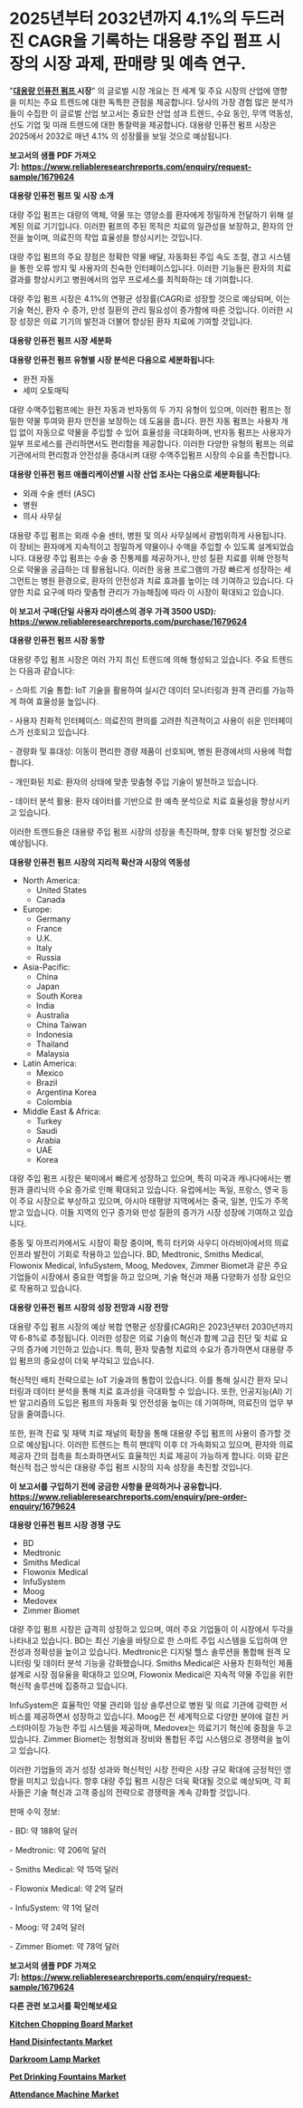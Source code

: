 <p><h1>2025년부터 2032년까지 4.1%의 두드러진 CAGR을 기록하는 대용량 주입 펌프 시장의 시장 과제, 판매량 및 예측 연구.</h1></p><p>"<strong><a href="https://www.reliableresearchreports.com/large-volume-infusion-pumps-r1679624?utm_campaign=105&utm_medium=7&utm_source=Github&utm_content=ia&utm_term=09022025&utm_id=large-volume-infusion-pumps">대용량 인퓨전 펌프&nbsp;</a></strong><strong>시장</strong>" 의 글로벌 시장 개요는 전 세계 및 주요 시장의 산업에 영향을 미치는 주요 트렌드에 대한 독특한 관점을 제공합니다. 당사의 가장 경험 많은 분석가들이 수집한 이 글로벌 산업 보고서는 중요한 산업 성과 트렌드, 수요 동인, 무역 역동성, 선도 기업 및 미래 트렌드에 대한 통찰력을 제공합니다. 대용량 인퓨전 펌프 시장은 2025에서 2032로 매년 4.1% 의 성장률을 보일 것으로 예상됩니다.&nbsp;</p>
<p><strong>보고서의 샘플 PDF 가져오기:&nbsp;<a href="https://www.reliableresearchreports.com/enquiry/request-sample/1679624?utm_campaign=105&utm_medium=7&utm_source=Github&utm_content=ia&utm_term=09022025&utm_id=large-volume-infusion-pumps">https://www.reliableresearchreports.com/enquiry/request-sample/1679624</a></strong></p>
<p><strong>대용량 인퓨전 펌프 및 시장 소개</strong></p>
<p><p>대량 주입 펌프는 대량의 액체, 약물 또는 영양소를 환자에게 정밀하게 전달하기 위해 설계된 의료 기기입니다. 이러한 펌프의 주된 목적은 치료의 일관성을 보장하고, 환자의 안전을 높이며, 의료진의 작업 효율성을 향상시키는 것입니다. </p><p>대량 주입 펌프의 주요 장점은 정확한 약물 배달, 자동화된 주입 속도 조절, 경고 시스템을 통한 오류 방지 및 사용자의 친숙한 인터페이스입니다. 이러한 기능들은 환자의 치료 결과를 향상시키고 병원에서의 업무 프로세스를 최적화하는 데 기여합니다. </p><p>대량 주입 펌프 시장은 4.1%의 연평균 성장률(CAGR)로 성장할 것으로 예상되며, 이는 기술 혁신, 환자 수 증가, 만성 질환의 관리 필요성이 증가함에 따른 것입니다. 이러한 시장 성장은 의료 기기의 발전과 더불어 향상된 환자 치료에 기여할 것입니다.</p></p>
<p><strong>대용량 인퓨전 펌프 시장 세분화</strong></p>
<p><strong>대용량 인퓨전 펌프 유형별 시장 분석은 다음으로 세분화됩니다:</strong></p>
<p><ul><li>완전 자동</li><li>세미 오토매틱</li></ul></p>
<p><p>대량 수액주입펌프에는 완전 자동과 반자동의 두 가지 유형이 있으며, 이러한 펌프는 정밀한 약물 투여와 환자 안전을 보장하는 데 도움을 줍니다. 완전 자동 펌프는 사용자 개입 없이 자동으로 약물을 주입할 수 있어 효율성을 극대화하며, 반자동 펌프는 사용자가 일부 프로세스를 관리하면서도 편리함을 제공합니다. 이러한 다양한 유형의 펌프는 의료기관에서의 편리함과 안전성을 증대시켜 대량 수액주입펌프 시장의 수요를 촉진합니다.</p></p>
<p><strong>대용량 인퓨전 펌프 애플리케이션별 시장 산업 조사는 다음으로 세분화됩니다:</strong></p>
<p><ul><li>외래 수술 센터 (ASC)</li><li>병원</li><li>의사 사무실</li></ul></p>
<p><p>대용량 주입 펌프는 외래 수술 센터, 병원 및 의사 사무실에서 광범위하게 사용됩니다. 이 장비는 환자에게 지속적이고 정밀하게 약물이나 수액을 주입할 수 있도록 설계되었습니다. 대용량 주입 펌프는 수술 중 진통제를 제공하거나, 만성 질환 치료를 위해 안정적으로 약물을 공급하는 데 활용됩니다. 이러한 응용 프로그램의 가장 빠르게 성장하는 세그먼트는 병원 환경으로, 환자의 안전성과 치료 효과를 높이는 데 기여하고 있습니다. 다양한 치료 요구에 따라 맞춤형 관리가 가능해짐에 따라 이 시장이 확대되고 있습니다.</p></p>
<p><strong>이 보고서 구매(단일 사용자 라이센스의 경우 가격 3500 USD): <a href="https://www.reliableresearchreports.com/purchase/1679624?utm_campaign=105&utm_medium=7&utm_source=Github&utm_content=ia&utm_term=09022025&utm_id=large-volume-infusion-pumps">https://www.reliableresearchreports.com/purchase/1679624</a></strong></p>
<p><strong>대용량 인퓨전 펌프 시장 동향</strong></p>
<p><p>대용량 주입 펌프 시장은 여러 가지 최신 트렌드에 의해 형성되고 있습니다. 주요 트렌드는 다음과 같습니다:</p><p>- 스마트 기술 통합: IoT 기술을 활용하여 실시간 데이터 모니터링과 원격 관리를 가능하게 하여 효율성을 높입니다.</p><p>- 사용자 친화적 인터페이스: 의료진의 편의를 고려한 직관적이고 사용이 쉬운 인터페이스가 선호되고 있습니다.</p><p>- 경량화 및 휴대성: 이동이 편리한 경량 제품이 선호되며, 병원 환경에서의 사용에 적합합니다.</p><p>- 개인화된 치료: 환자의 상태에 맞춘 맞춤형 주입 기술이 발전하고 있습니다.</p><p>- 데이터 분석 활용: 환자 데이터를 기반으로 한 예측 분석으로 치료 효율성을 향상시키고 있습니다.</p><p>이러한 트렌드들은 대용량 주입 펌프 시장의 성장을 촉진하며, 향후 더욱 발전할 것으로 예상됩니다.</p></p>
<p><strong>대용량 인퓨전 펌프 시장의 지리적 확산과 시장의 역동성</strong></p>
<p><ul>
    <li>
        North America:
        <ul>
            <li>United States</li>
            <li>Canada</li>
        </ul>
    </li>
    <li>
        Europe:
        <ul>
            <li>Germany</li>
            <li>France</li>
            <li>U.K.</li>
            <li>Italy</li>
            <li>Russia</li>
        </ul>
    </li>
    <li>
        Asia-Pacific:
        <ul>
            <li>China</li>
            <li>Japan</li>
            <li>South Korea</li>
            <li>India</li>
            <li>Australia</li>
            <li>China Taiwan</li>
            <li>Indonesia</li>
            <li>Thailand</li>
            <li>Malaysia</li>
        </ul>
    </li>
    <li>
        Latin America:
        <ul>
            <li>Mexico</li>
            <li>Brazil</li>
            <li>Argentina Korea</li>
            <li>Colombia</li>
        </ul>
    </li>
    <li>
        Middle East & Africa:
        <ul>
            <li>Turkey</li>
            <li>Saudi</li>
            <li>Arabia</li>
            <li>UAE</li>
            <li>Korea</li>
        </ul>
    </li>
    </ul></p>
<p><p>대량 주입 펌프 시장은 북미에서 빠르게 성장하고 있으며, 특히 미국과 캐나다에서는 병원과 클리닉의 수요 증가로 인해 확대되고 있습니다. 유럽에서는 독일, 프랑스, 영국 등이 주요 시장으로 부상하고 있으며, 아시아 태평양 지역에서는 중국, 일본, 인도가 주목받고 있습니다. 이들 지역의 인구 증가와 만성 질환의 증가가 시장 성장에 기여하고 있습니다. </p><p>중동 및 아프리카에서도 시장이 확장 중이며, 특히 터키와 사우디 아라비아에서의 의료 인프라 발전이 기회로 작용하고 있습니다. BD, Medtronic, Smiths Medical, Flowonix Medical, InfuSystem, Moog, Medovex, Zimmer Biomet과 같은 주요 기업들이 시장에서 중요한 역할을 하고 있으며, 기술 혁신과 제품 다양화가 성장 요인으로 작용하고 있습니다.</p></p>
<p><strong>대용량 인퓨전 펌프 시장의 성장 전망과 시장 전망</strong></p>
<p><p>대용량 주입 펌프 시장의 예상 복합 연평균 성장률(CAGR)은 2023년부터 2030년까지 약 6-8%로 추정됩니다. 이러한 성장은 의료 기술의 혁신과 함께 고급 진단 및 치료 요구의 증가에 기인하고 있습니다. 특히, 환자 맞춤형 치료의 수요가 증가하면서 대용량 주입 펌프의 중요성이 더욱 부각되고 있습니다.</p><p>혁신적인 배치 전략으로는 IoT 기술과의 통합이 있습니다. 이를 통해 실시간 환자 모니터링과 데이터 분석을 통해 치료 효과성을 극대화할 수 있습니다. 또한, 인공지능(AI) 기반 알고리즘의 도입은 펌프의 자동화 및 안전성을 높이는 데 기여하며, 의료진의 업무 부담을 줄여줍니다.</p><p>또한, 원격 진료 및 재택 치료 채널의 확장을 통해 대용량 주입 펌프의 사용이 증가할 것으로 예상됩니다. 이러한 트렌드는 특히 팬데믹 이후 더 가속화되고 있으며, 환자와 의료 제공자 간의 접촉을 최소화하면서도 효율적인 치료 제공이 가능하게 합니다. 이와 같은 혁신적 접근 방식은 대용량 주입 펌프 시장의 지속 성장을 촉진할 것입니다.</p></p>
<p><strong>이 보고서를 구입하기 전에 궁금한 사항을 문의하거나 공유합니다. <a href="https://www.reliableresearchreports.com/enquiry/pre-order-enquiry/1679624?utm_campaign=105&utm_medium=7&utm_source=Github&utm_content=ia&utm_term=09022025&utm_id=large-volume-infusion-pumps">https://www.reliableresearchreports.com/enquiry/pre-order-enquiry/1679624</a></strong></p>
<p><strong>대용량 인퓨전 펌프 시장 경쟁 구도</strong></p>
<p><ul><li>BD</li><li>Medtronic</li><li>Smiths Medical</li><li>Flowonix Medical</li><li>InfuSystem</li><li>Moog</li><li>Medovex</li><li>Zimmer Biomet</li></ul></p>
<p><p>대량 주입 펌프 시장은 급격히 성장하고 있으며, 여러 주요 기업들이 이 시장에서 두각을 나타내고 있습니다. BD는 최신 기술을 바탕으로 한 스마트 주입 시스템을 도입하여 안전성과 정확성을 높이고 있습니다. Medtronic은 디지털 헬스 솔루션을 통합해 원격 모니터링 및 데이터 분석 기능을 강화했습니다. Smiths Medical은 사용자 친화적인 제품 설계로 시장 점유율을 확대하고 있으며, Flowonix Medical은 지속적 약물 주입을 위한 혁신적 솔루션에 집중하고 있습니다.</p><p>InfuSystem은 효율적인 약물 관리와 임상 솔루션으로 병원 및 의료 기관에 강력한 서비스를 제공하면서 성장하고 있습니다. Moog은 전 세계적으로 다양한 분야에 걸친 커스터마이징 가능한 주입 시스템을 제공하며, Medovex는 의료기기 혁신에 중점을 두고 있습니다. Zimmer Biomet는 정형외과 장비와 통합된 주입 시스템으로 경쟁력을 높이고 있습니다.</p><p>이러한 기업들의 과거 성장 성과와 혁신적인 시장 전략은 시장 규모 확대에 긍정적인 영향을 미치고 있습니다. 향후 대량 주입 펌프 시장은 더욱 확대될 것으로 예상되며, 각 회사들은 기술 혁신과 고객 중심의 전략으로 경쟁력을 계속 강화할 것입니다.</p><p>판매 수익 정보:</p><p>- BD: 약 188억 달러</p><p>- Medtronic: 약 206억 달러</p><p>- Smiths Medical: 약 15억 달러</p><p>- Flowonix Medical: 약 2억 달러</p><p>- InfuSystem: 약 1억 달러</p><p>- Moog: 약 24억 달러</p><p>- Zimmer Biomet: 약 78억 달러</p></p>
<p><strong>보고서의 샘플 PDF 가져오기:&nbsp;<a href="https://www.reliableresearchreports.com/enquiry/request-sample/1679624?utm_campaign=105&utm_medium=7&utm_source=Github&utm_content=ia&utm_term=09022025&utm_id=large-volume-infusion-pumps">https://www.reliableresearchreports.com/enquiry/request-sample/1679624</a></strong></p>
<p><strong></strong></p>
<p><strong></strong></p>
<p><strong></strong></p>
<p><strong></strong></p>
<p><strong>다른 관련 보고서를 확인해보세요</strong></p>
<p><strong><p><a href="https://github.com/zurubting/Market-Research-Report-List-1/blob/main/kitchen-chopping-board-market.md?utm_campaign=105&utm_medium=7&utm_source=Github&utm_content=ia&utm_term=09022025&utm_id=large-volume-infusion-pumps">Kitchen Chopping Board Market</a></p><p><a href="https://github.com/duscarajlha/Market-Research-Report-List-1/blob/main/hand-disinfectants-market.md?utm_campaign=105&utm_medium=7&utm_source=Github&utm_content=ia&utm_term=09022025&utm_id=large-volume-infusion-pumps">Hand Disinfectants Market</a></p><p><a href="https://github.com/ariyilmelzar/Market-Research-Report-List-1/blob/main/darkroom-lamp-market.md?utm_campaign=105&utm_medium=7&utm_source=Github&utm_content=ia&utm_term=09022025&utm_id=large-volume-infusion-pumps">Darkroom Lamp Market</a></p><p><a href="https://github.com/boluluhabeel/Market-Research-Report-List-1/blob/main/pet-drinking-fountains-market.md?utm_campaign=105&utm_medium=7&utm_source=Github&utm_content=ia&utm_term=09022025&utm_id=large-volume-infusion-pumps">Pet Drinking Fountains Market</a></p><p><a href="https://github.com/lalolatiot/Market-Research-Report-List-1/blob/main/attendance-machine-market.md?utm_campaign=105&utm_medium=7&utm_source=Github&utm_content=ia&utm_term=09022025&utm_id=large-volume-infusion-pumps">Attendance Machine Market</a></p></strong></p>
<p></p>